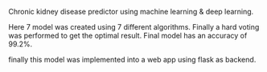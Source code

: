 Chronic kidney disease predictor using machine learning & deep learning.

Here 7 model was created using 7 different algorithms. Finally a hard voting was performed to get the optimal result. Final model has an accuracy of 99.2%.

finally this model was implemented into a web app using flask as backend.
